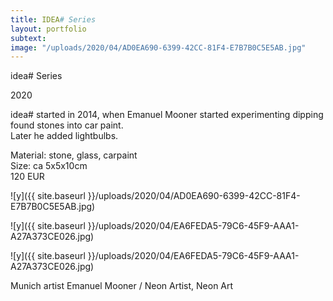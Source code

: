 ```yaml
---
title: IDEA# Series
layout: portfolio
subtext: 
image: "/uploads/2020/04/AD0EA690-6399-42CC-81F4-E7B7B0C5E5AB.jpg"
---
```

idea# Series  

2020

idea# started in 2014, when Emanuel Mooner started experimenting dipping found stones into car paint.  
Later he added lightbulbs.

Material: stone, glass, carpaint  
Size: ca 5x5x10cm  
120 EUR

![y]({{ site.baseurl }}/uploads/2020/04/AD0EA690-6399-42CC-81F4-E7B7B0C5E5AB.jpg)

![y]({{ site.baseurl }}/uploads/2020/04/EA6FEDA5-79C6-45F9-AAA1-A27A373CE026.jpg)

![y]({{ site.baseurl }}/uploads/2020/04/EA6FEDA5-79C6-45F9-AAA1-A27A373CE026.jpg)

Munich artist Emanuel Mooner / Neon Artist, Neon Art